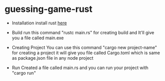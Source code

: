# guessing-game-rust

* Installation
install rust [here](https://www.rust-lang.org/tools/install)

* Build
run this command "rustc main.rs" for creating build and It'll give you a file called main.exe

* Creating Project
You can use this command "cargo new project-name" for creating a project it will give you file called Cargo.toml which is same as package.json file in any node project 

* Run
Created a file called main.rs and you can run your project with "cargo run"



